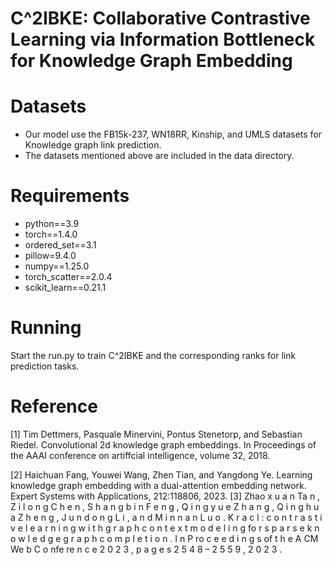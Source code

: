 # C^2IBKE: Collaborative Contrastive Learning via Information Bottleneck for Knowledge Graph Embedding

# Datasets
- Our model use the FB15k-237, WN18RR, Kinship, and UMLS datasets for Knowledge graph link prediction.
- The datasets mentioned above are included in the data directory.

#  Requirements
- python==3.9
- torch==1.4.0
- ordered_set==3.1
- pillow=9.4.0
- numpy==1.25.0
- torch_scatter==2.0.4
- scikit_learn==0.21.1

#  Running
Start the run.py to train C^2IBKE and the corresponding ranks for link prediction tasks.

# Reference
[1] Tim Dettmers, Pasquale Minervini, Pontus Stenetorp, and Sebastian
Riedel. Convolutional 2d knowledge graph embeddings. In Proceedings
of the AAAI conference on artiffcial intelligence, volume 32, 2018.

[2] Haichuan Fang, Youwei Wang, Zhen Tian, and Yangdong Ye. Learning
knowledge graph embedding with a dual-attention embedding network.
Expert Systems with Applications, 212:118806, 2023.
[3] Zhao x u a n Ta n , Z i l o n g C h e n , S h a n g b i n F e n g , Q i n g y u e Z h a n g , Q i n g h u a Z h e n g , J u n d o n g L i , a n d M i n n a n L u o . K r a c l : c o n t r a s t i v e l e a r n i n g w i t h g r a p h c o n t e x t m o d e l i n g fo r s p a r s e k n o w l e d g e g r a p h c o m p l e t i o n . I n P ro c e e d i n g s of t h e A CM We b C o nfe re n c e 2 0 2 3 , p a g e s 2 5 4 8 – 2 5 5 9 , 2 0 2 3 .

